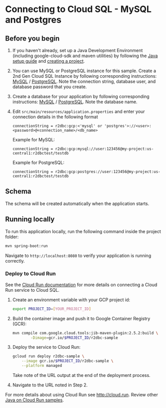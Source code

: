 # Connecting to Cloud SQL - MySQL and Postgres

## Before you begin

1. If you haven't already, set up a Java Development Environment (including google-cloud-sdk and
maven utilities) by following the [Java setup guide](https://cloud.google.com/java/docs/setup) and
[creating a project](https://cloud.google.com/resource-manager/docs/creating-managing-projects#creating_a_project).

1. You can use MySQL or PostgreSQL instance for this sample. 
Create a 2nd Gen Cloud SQL Instance by following corresponding instructions: 
[MySQL](https://cloud.google.com/sql/docs/mysql/create-instance) /
[PostgreSQL](https://cloud.google.com/sql/docs/postgres/create-instance).
Note the connection string, database user, and database password that you create. 

1. Create a database for your application by following corresponding instructions:
[MySQL](https://cloud.google.com/sql/docs/mysql/create-manage-databases) /
[PostgreSQL](https://cloud.google.com/sql/docs/postgres/create-manage-databases).
Note the database name.

1. Edit `src/main/resources/application.properties` and enter your connection details in the following format
    ```
    connectionString = r2dbc:gcp:<'mysql' or 'postgres'>://<user>:<password>@<connection_name>/<db_name>
    ```
    Example for MySQL:
    ```
    connectionString = r2dbc:gcp:mysql://user:123456@my-project:us-central1:r2dbctest/testdb 
    ``` 

    Example for PostgreSQL:
    ```
    connectionString = r2dbc:gcp:postgres://user:123456@my-project:us-central1:r2dbctest/testdb 
    ``` 
## Schema

The schema will be created automatically when the application starts.

## Running locally

To run this application locally, run the following command inside the project folder:

```sh
mvn spring-boot:run
```

Navigate to `http://localhost:8080` to verify your application is running correctly.

### Deploy to Cloud Run

See the [Cloud Run documentation](https://cloud.google.com/run/docs/configuring/connect-cloudsql)
for more details on connecting a Cloud Run service to Cloud SQL.

1. Create an environment variable with your GCP project id:
    ```sh
    export PROJECT_ID=[YOUR_PROJECT_ID]
    ```

1. Build the container image and push it to Google Container Registry (GCR):

    ```sh
    mvn compile com.google.cloud.tools:jib-maven-plugin:2.5.2:build \
            -Dimage=gcr.io/$PROJECT_ID/r2dbc-sample
    ```

1. Deploy the service to Cloud Run:

    ```sh
    gcloud run deploy r2dbc-sample \
        --image gcr.io/$PROJECT_ID/r2dbc-sample \
        --platform managed
    ```
    Take note of the URL output at the end of the deployment process.

1. Navigate to the URL noted in Step 2.

  For more details about using Cloud Run see http://cloud.run.
  Review other [Java on Cloud Run samples](../../../run/).
